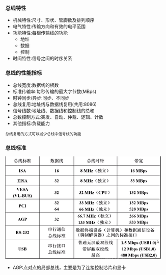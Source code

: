 ### 总线特性

* 机械特性:尺寸、形状、管脚数及排列顺序
* 电气特性:传输方向和有效的电平范围
* 功能特性:每根传输线的功能
  * 地址
  * 数据
  * 控制
* 时间特性:信号之间的时序关系

### 总线的性能指标

* 总线宽度:数据线的根数
* 标准传输率:每秒传输的最大字节数\(MBps\)
* 时钟同步/异步:同步、不同步
* 总线复用:地址线与数据线复用\(共用:8086\)
* 信号线数:地址线、数据线和控制线的总和
* 总数控制方式:突发、自动、仲裁、逻辑、计数
* 其他指标:负载能力

```
总线复用的方式可以减少总线中信号线的功能
```

### 总线标准

![](/assets/js-14.2.3.3-1.png)

* AGP:点对点的局部总线，主要是为了连接控制芯片和显卡



